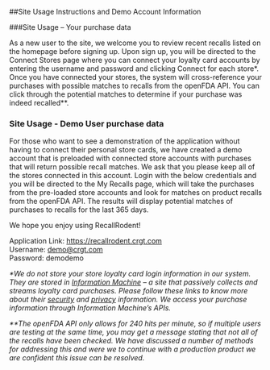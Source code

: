 ##Site Usage Instructions and Demo Account Information

###Site Usage – Your purchase data

As a new user to the site, we welcome you to review recent recalls listed on the homepage before signing up. Upon sign up, you will be directed to the Connect Stores page where you can connect your loyalty card accounts by entering the username and password and clicking Connect for each store*. Once you have connected your stores, the system will cross-reference your purchases with possible matches to recalls from the openFDA API. You can click through the potential matches to determine if your purchase was indeed recalled**.

### Site Usage - Demo User purchase data

For those who want to see a demonstration of the application without having to connect their personal store cards, we have created a demo account that is preloaded with connected store accounts with purchases that will return possible recall matches. We ask that you please keep all of the stores connected in this account. Login with the below credentials and you will be directed to the My Recalls page, which will take the purchases from the pre-loaded store accounts and look for matches on product recalls from the openFDA API.  The results will display potential matches of purchases to recalls for the last 365 days. 

We hope you enjoy using RecallRodent!

Application Link: https://recallrodent.crgt.com <br>
Username: demo@crgt.com <br>
Password: demodemo <br>

<i>*We do not store your store loyalty card login information in our system. They are stored in <a target="_blank" href="http://iamdata.co">Information Machine</a> – a site that passively collects and streams loyalty card purchases. Please follow these links to know more about their <a target="_blank" href="http://iamdata.co/security">security</a> and <a target="_blank" href="http://iamdata.co/privacy">privacy</a> information. We access your purchase information through Information Machine’s APIs.</i>

<i>**The openFDA API only allows for 240 hits per minute, so if multiple users are testing at the same time, you may get a message stating that not all of the recalls have been checked.   We have discussed a number of methods for addressing this and were we to continue with a production product we are confident this issue can be resolved.</i>

